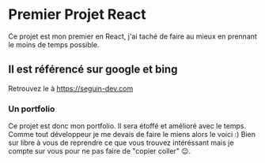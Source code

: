 # Premier Projet React

Ce projet est mon premier en React, j'ai taché de faire au mieux en prennant le moins de temps possible.

## Il est référencé sur google et bing

Retrouvez le à https://seguin-dev.com

### Un portfolio

Ce projet est donc mon portfolio. Il sera étoffé et amélioré avec le temps. Comme tout développeur je me devais de faire le miens alors le voici :)
Bien sur libre à vous de reprendre ce que vous trouvez intéréssant mais je compte sur vous pour ne pas faire de "copier coller" 😉.
